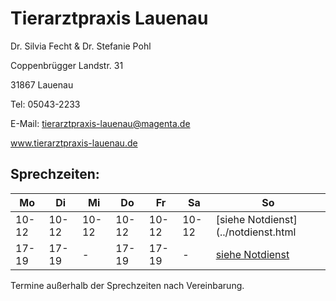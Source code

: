 # Tierarztpraxis Lauenau

Dr. Silvia Fecht & Dr. Stefanie Pohl

Coppenbrügger Landstr. 31  

31867 Lauenau

Tel: 05043-2233
  
E-Mail: tierarztpraxis-lauenau@magenta.de
  
www.tierarztpraxis-lauenau.de 



Sprechzeiten:
---------------

|  Mo   |  Di   |  Mi   |  Do   |  Fr   | Sa    |     So                               |
| ----- | ----- | ----- | ----- | ----- | ----- |------------------------------------- |
| 10-12 | 10-12 | 10-12 | 10-12 | 10-12 | 10-12 | [siehe Notdienst](../notdienst.html  |
| 17-19 | 17-19 |   -   | 17-19 | 17-19 |   -   | [siehe Notdienst](../notdienst.html) |


Termine außerhalb der Sprechzeiten nach Vereinbarung.


